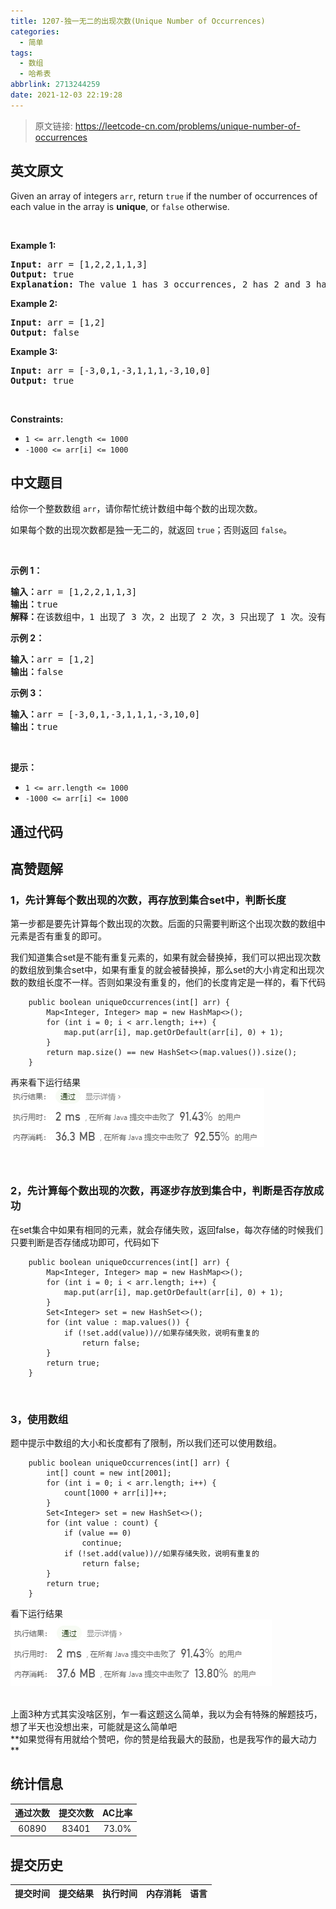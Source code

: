 ```yaml
---
title: 1207-独一无二的出现次数(Unique Number of Occurrences)
categories:
  - 简单
tags:
  - 数组
  - 哈希表
abbrlink: 2713244259
date: 2021-12-03 22:19:28
---
```


> 原文链接: https://leetcode-cn.com/problems/unique-number-of-occurrences


## 英文原文
<div><p>Given an array of integers <code>arr</code>, return <code>true</code> if the number of occurrences of each value in the array is <strong>unique</strong>, or <code>false</code> otherwise.</p>

<p>&nbsp;</p>
<p><strong>Example 1:</strong></p>

<pre>
<strong>Input:</strong> arr = [1,2,2,1,1,3]
<strong>Output:</strong> true
<strong>Explanation:</strong>&nbsp;The value 1 has 3 occurrences, 2 has 2 and 3 has 1. No two values have the same number of occurrences.</pre>

<p><strong>Example 2:</strong></p>

<pre>
<strong>Input:</strong> arr = [1,2]
<strong>Output:</strong> false
</pre>

<p><strong>Example 3:</strong></p>

<pre>
<strong>Input:</strong> arr = [-3,0,1,-3,1,1,1,-3,10,0]
<strong>Output:</strong> true
</pre>

<p>&nbsp;</p>
<p><strong>Constraints:</strong></p>

<ul>
	<li><code>1 &lt;= arr.length&nbsp;&lt;= 1000</code></li>
	<li><code>-1000 &lt;= arr[i] &lt;= 1000</code></li>
</ul>
</div>

## 中文题目
<div><p>给你一个整数数组&nbsp;<code>arr</code>，请你帮忙统计数组中每个数的出现次数。</p>

<p>如果每个数的出现次数都是独一无二的，就返回&nbsp;<code>true</code>；否则返回 <code>false</code>。</p>

<p>&nbsp;</p>

<p><strong>示例 1：</strong></p>

<pre><strong>输入：</strong>arr = [1,2,2,1,1,3]
<strong>输出：</strong>true
<strong>解释：</strong>在该数组中，1 出现了 3 次，2 出现了 2 次，3 只出现了 1 次。没有两个数的出现次数相同。</pre>

<p><strong>示例 2：</strong></p>

<pre><strong>输入：</strong>arr = [1,2]
<strong>输出：</strong>false
</pre>

<p><strong>示例 3：</strong></p>

<pre><strong>输入：</strong>arr = [-3,0,1,-3,1,1,1,-3,10,0]
<strong>输出：</strong>true
</pre>

<p>&nbsp;</p>

<p><strong>提示：</strong></p>

<ul>
	<li><code>1 &lt;= arr.length&nbsp;&lt;= 1000</code></li>
	<li><code>-1000 &lt;= arr[i] &lt;= 1000</code></li>
</ul>
</div>

## 通过代码
<RecoDemo>
</RecoDemo>


## 高赞题解

### 1，先计算每个数出现的次数，再存放到集合set中，判断长度
第一步都是要先计算每个数出现的次数。后面的只需要判断这个出现次数的数组中元素是否有重复的即可。

我们知道集合set是不能有重复元素的，如果有就会替换掉，我们可以把出现次数的数组放到集合set中，如果有重复的就会被替换掉，那么set的大小肯定和出现次数的数组长度不一样。否则如果没有重复的，他们的长度肯定是一样的，看下代码

```
    public boolean uniqueOccurrences(int[] arr) {
        Map<Integer, Integer> map = new HashMap<>();
        for (int i = 0; i < arr.length; i++) {
            map.put(arr[i], map.getOrDefault(arr[i], 0) + 1);
        }
        return map.size() == new HashSet<>(map.values()).size();
    }
```
再来看下运行结果
![image.png](../images/unique-number-of-occurrences-0.png)


<br>

### 2，先计算每个数出现的次数，再逐步存放到集合中，判断是否存放成功
在set集合中如果有相同的元素，就会存储失败，返回false，每次存储的时候我们只要判断是否存储成功即可，代码如下
```
    public boolean uniqueOccurrences(int[] arr) {
        Map<Integer, Integer> map = new HashMap<>();
        for (int i = 0; i < arr.length; i++) {
            map.put(arr[i], map.getOrDefault(arr[i], 0) + 1);
        }
        Set<Integer> set = new HashSet<>();
        for (int value : map.values()) {
            if (!set.add(value))//如果存储失败，说明有重复的
                return false;
        }
        return true;
    }
```
<br>

### 3，使用数组
题中提示中数组的大小和长度都有了限制，所以我们还可以使用数组。

```
    public boolean uniqueOccurrences(int[] arr) {
        int[] count = new int[2001];
        for (int i = 0; i < arr.length; i++) {
            count[1000 + arr[i]]++;
        }
        Set<Integer> set = new HashSet<>();
        for (int value : count) {
            if (value == 0)
                continue;
            if (!set.add(value))//如果存储失败，说明有重复的
                return false;
        }
        return true;
    }
```
看下运行结果
![image.png](../images/unique-number-of-occurrences-1.png)

<br>
上面3种方式其实没啥区别，乍一看这题这么简单，我以为会有特殊的解题技巧，想了半天也没想出来，可能就是这么简单吧

<br>
**如果觉得有用就给个赞吧，你的赞是给我最大的鼓励，也是我写作的最大动力**


## 统计信息
| 通过次数 | 提交次数 | AC比率 |
| :------: | :------: | :------: |
|    60890    |    83401    |   73.0%   |

## 提交历史
| 提交时间 | 提交结果 | 执行时间 |  内存消耗  | 语言 |
| :------: | :------: | :------: | :--------: | :--------: |
